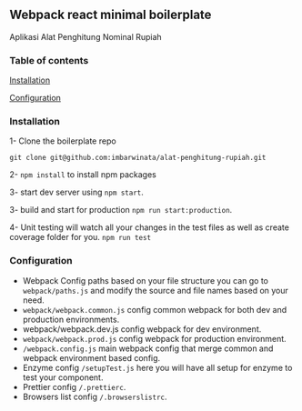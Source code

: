 ## Webpack react minimal boilerplate

Aplikasi Alat Penghitung Nominal Rupiah

### Table of contents

[Installation](#installation)

[Configuration](#configuration)

### Installation

1- Clone the boilerplate repo

`git clone git@github.com:imbarwinata/alat-penghitung-rupiah.git`

2- `npm install` to install npm packages

3- start dev server using `npm start`.

3- build and start for production `npm run start:production`.

4- Unit testing will watch all your changes in the test files as well as create coverage folder for you.
`npm run test`

### Configuration

- Webpack Config paths based on your file structure you can go to `webpack/paths.js` and modify the source and file names based on your need.
- `webpack/webpack.common.js` config common webpack for both dev and production environments.
- webpack/webpack.dev.js config webpack for dev environment.
- `webpack/webpack.prod.js` config webpack for production environment.
- `/webpack.config.js` main webpack config that merge common and webpack environment based config.
- Enzyme config `/setupTest.js` here you will have all setup for enzyme to test your component.
- Prettier config `/.prettierc`.
- Browsers list config `/.browserslistrc`.
